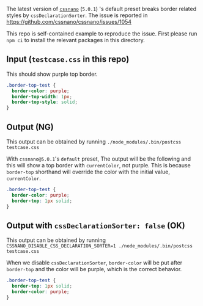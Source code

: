 The latest version of [`cssnano`](https://github.com/cssnano/cssnano/) (`5.0.1`) 's default preset breaks border related styles by `cssDeclarationSorter`.
The issue is reported in <https://github.com/cssnano/cssnano/issues/1054>

This repo is self-contained example to reproduce the issue.
First please run `npm ci` to install the relevant packages in this directory.

## Input (`testcase.css` in this repo)

This should show purple top border.

```css
.border-top-test {
  border-color: purple;
  border-top-width: 1px;
  border-top-style: solid;
}
```

## Output (NG)

This output can be obtained by running `./node_modules/.bin/postcss testcase.css`

With `cssnano@5.0.1`'s `default` preset, The output will be the following and this will show a top border with `currentColor`, not purple. This is because `border-top` shorthand will override the color with the initial value, `currentColor`.

```css
.border-top-test {
  border-color: purple;
  border-top: 1px solid;
}
```

## Output with `cssDeclarationSorter: false` (OK)

This output can be obtained by running `CSSNANO_DISABLE_CSS_DECLARATION_SORTER=1 ./node_modules/.bin/postcss testcase.css`

When we disable `cssDeclarationSorter`, `border-color` will be put after `border-top` and the color will be purple, which is the correct behavior.

```css
.border-top-test {
  border-top: 1px solid;
  border-color: purple;
}
```

